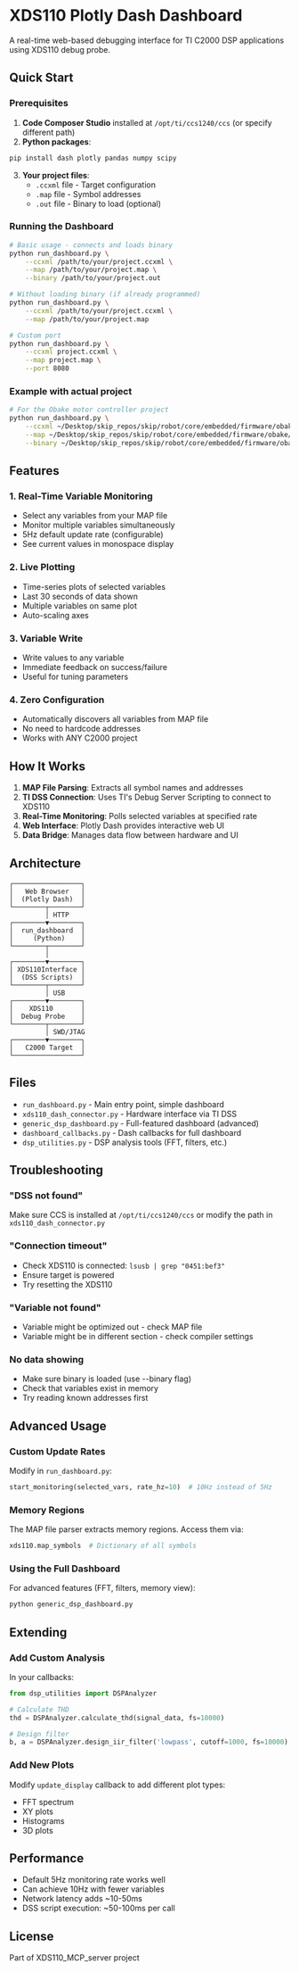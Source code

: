 # XDS110 Plotly Dash Dashboard

A real-time web-based debugging interface for TI C2000 DSP applications using XDS110 debug probe.

## Quick Start

### Prerequisites

1. **Code Composer Studio** installed at `/opt/ti/ccs1240/ccs` (or specify different path)
2. **Python packages**:
```bash
pip install dash plotly pandas numpy scipy
```

3. **Your project files**:
   - `.ccxml` file - Target configuration
   - `.map` file - Symbol addresses  
   - `.out` file - Binary to load (optional)

### Running the Dashboard

```bash
# Basic usage - connects and loads binary
python run_dashboard.py \
    --ccxml /path/to/your/project.ccxml \
    --map /path/to/your/project.map \
    --binary /path/to/your/project.out

# Without loading binary (if already programmed)
python run_dashboard.py \
    --ccxml /path/to/your/project.ccxml \
    --map /path/to/your/project.map

# Custom port
python run_dashboard.py \
    --ccxml project.ccxml \
    --map project.map \
    --port 8080
```

### Example with actual project

```bash
# For the Obake motor controller project
python run_dashboard.py \
    --ccxml ~/Desktop/skip_repos/skip/robot/core/embedded/firmware/obake/TMS320F280039C_LaunchPad.ccxml \
    --map ~/Desktop/skip_repos/skip/robot/core/embedded/firmware/obake/Flash_lib_DRV8323RH_3SC/obake_firmware.map \
    --binary ~/Desktop/skip_repos/skip/robot/core/embedded/firmware/obake/Flash_lib_DRV8323RH_3SC/obake_firmware.out
```

## Features

### 1. Real-Time Variable Monitoring
- Select any variables from your MAP file
- Monitor multiple variables simultaneously  
- 5Hz default update rate (configurable)
- See current values in monospace display

### 2. Live Plotting
- Time-series plots of selected variables
- Last 30 seconds of data shown
- Multiple variables on same plot
- Auto-scaling axes

### 3. Variable Write
- Write values to any variable
- Immediate feedback on success/failure
- Useful for tuning parameters

### 4. Zero Configuration
- Automatically discovers all variables from MAP file
- No need to hardcode addresses
- Works with ANY C2000 project

## How It Works

1. **MAP File Parsing**: Extracts all symbol names and addresses
2. **TI DSS Connection**: Uses TI's Debug Server Scripting to connect to XDS110
3. **Real-Time Monitoring**: Polls selected variables at specified rate
4. **Web Interface**: Plotly Dash provides interactive web UI
5. **Data Bridge**: Manages data flow between hardware and UI

## Architecture

```
┌─────────────────┐
│   Web Browser   │
│  (Plotly Dash)  │
└────────┬────────┘
         │ HTTP
┌────────▼────────┐
│  run_dashboard  │
│     (Python)    │
└────────┬────────┘
         │
┌────────▼────────┐
│ XDS110Interface │
│  (DSS Scripts)  │
└────────┬────────┘
         │ USB
┌────────▼────────┐
│    XDS110       │
│  Debug Probe    │
└────────┬────────┘
         │ SWD/JTAG
┌────────▼────────┐
│   C2000 Target  │
└─────────────────┘
```

## Files

- `run_dashboard.py` - Main entry point, simple dashboard
- `xds110_dash_connector.py` - Hardware interface via TI DSS
- `generic_dsp_dashboard.py` - Full-featured dashboard (advanced)
- `dashboard_callbacks.py` - Dash callbacks for full dashboard
- `dsp_utilities.py` - DSP analysis tools (FFT, filters, etc.)

## Troubleshooting

### "DSS not found"
Make sure CCS is installed at `/opt/ti/ccs1240/ccs` or modify the path in `xds110_dash_connector.py`

### "Connection timeout"
- Check XDS110 is connected: `lsusb | grep "0451:bef3"`
- Ensure target is powered
- Try resetting the XDS110

### "Variable not found"
- Variable might be optimized out - check MAP file
- Variable might be in different section - check compiler settings

### No data showing
- Make sure binary is loaded (use --binary flag)
- Check that variables exist in memory
- Try reading known addresses first

## Advanced Usage

### Custom Update Rates
Modify in `run_dashboard.py`:
```python
start_monitoring(selected_vars, rate_hz=10)  # 10Hz instead of 5Hz
```

### Memory Regions
The MAP file parser extracts memory regions. Access them via:
```python
xds110.map_symbols  # Dictionary of all symbols
```

### Using the Full Dashboard
For advanced features (FFT, filters, memory view):
```python
python generic_dsp_dashboard.py
```

## Extending

### Add Custom Analysis
In your callbacks:
```python
from dsp_utilities import DSPAnalyzer

# Calculate THD
thd = DSPAnalyzer.calculate_thd(signal_data, fs=10000)

# Design filter
b, a = DSPAnalyzer.design_iir_filter('lowpass', cutoff=1000, fs=10000)
```

### Add New Plots
Modify `update_display` callback to add different plot types:
- FFT spectrum
- XY plots  
- Histograms
- 3D plots

## Performance

- Default 5Hz monitoring rate works well
- Can achieve 10Hz with fewer variables
- Network latency adds ~10-50ms
- DSS script execution: ~50-100ms per call

## License

Part of XDS110_MCP_server project